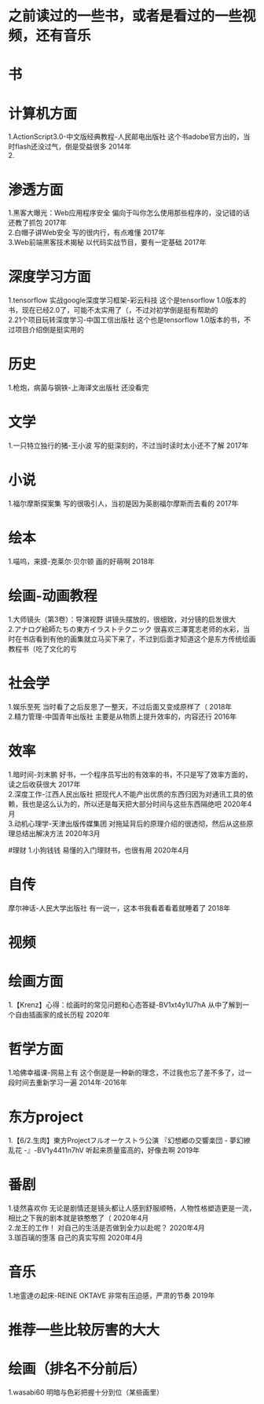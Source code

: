 # 之前读过的一些书，或者是看过的一些视频，还有音乐
# 书
# 计算机方面
1.ActionScript3.0-中文版经典教程-人民邮电出版社 这个书adobe官方出的，当时flash还没过气，倒是受益很多 2014年  
2.

# 渗透方面
1.黑客大曝光：Web应用程序安全 偏向于叫你怎么使用那些程序的，没记错的话还教了抓包 2017年  
2.白帽子讲Web安全 写的很内行，有点难懂 2017年  
3.Web前端黑客技术揭秘 以代码实战节目，要有一定基础 2017年  

# 深度学习方面
1.tensorflow 实战google深度学习框架-彩云科技 这个是tensorflow 1.0版本的书，现在已经2.0了，可能不太实用了（，不过对初学倒是挺有帮助的  
2.21个项目玩转深度学习-中国工信出版社 这个也是tensorflow 1.0版本的书，不过项目介绍倒是挺实用的  

# 历史
1.枪炮，病菌与钢铁-上海译文出版社 还没看完  

# 文学
1.一只特立独行的猪-王小波 写的挺深刻的，不过当时读时太小还不了解 2017年  

# 小说
1.福尔摩斯探案集 写的很吸引人，当初是因为英剧福尔摩斯而去看的 2017年  

# 绘本
1.喵呜，来摸-克莱尔·贝尔顿 画的好萌啊 2018年  

# 绘画-动画教程
1.大师镜头（第3卷）：导演视野 讲镜头摆放的，很细致，对分镜的启发很大  
2.アナログ絵師たちの東方イラストテクニック 很喜欢三澤寛志老师的水彩，当时在书店看到有他的画集就立马买下来了，不过到后面才知道这个是东方传统绘画教程书（吃了文化的亏  
# 社会学
1.娱乐至死 当时看了之后反思了一整天，不过后面又变成原样了（ 2018年  
2.精力管理-中国青年出版社 主要是从物质上提升效率的，内容还行 2016年  
# 效率
1.暗时间-刘末鹏 好书，一个程序员写出的有效率的书，不只是写了效率方面的，读之后收获很大 2017年  
2.深度工作-江西人民出版社 把现代人不能产出优质的东西归因为对通讯工具的依赖，我也是这么认为的，所以还是每天把大部分时间与这些东西隔绝吧 2020年4月  
3.动机心理学-天津出版传媒集团 对拖延背后的原理介绍的很透彻，然后从这些原理总结出解决方法 2020年3月  

#理财
1.小狗钱钱 易懂的入门理财书，也很有用 2020年4月  

# 自传
摩尔神话-人民大学出版社 有一说一，这本书我看着看着就睡着了 2018年  


# 视频
# 绘画方面
1.【Krenz】心得：绘画时的常见问题和心态答疑-BV1xt4y1U7hA 从中了解到一个自由插画家的成长历程 2020年  
# 哲学方面
1.哈佛幸福课-网易上有 这个倒是是一种新的理念，不过我也忘了差不多了，过一段时间去重新学习一遍 2014年-2016年  
# 东方project
1.【6/2.生肉】東方Projectフルオーケストラ公演 『幻想郷の交響楽団 - 夢幻繚乱花 -』-BV1y4411n7hV 听起来质量蛮高的，好像去啊 2019年  
# 番剧
1.徒然喜欢你 无论是剧情还是镜头都让人感到舒服顺畅，人物性格塑造更是一流，相比之下我的剧本就是铁憨憨了（ 2020年4月  
2.龙王的工作！ 对自己的生活是否做到全力以赴呢？ 2020年4月  
3.珈百璃的堕落 自己的真实写照 2020年4月  
# 音乐
1.地霊達の起床-REINE OKTAVE 非常有压迫感，严肃的节奏 2019年  

# 推荐一些比较厉害的大大
# 绘画（排名不分前后）
1.wasabi60  明暗与色彩把握十分到位（某些画里）  
